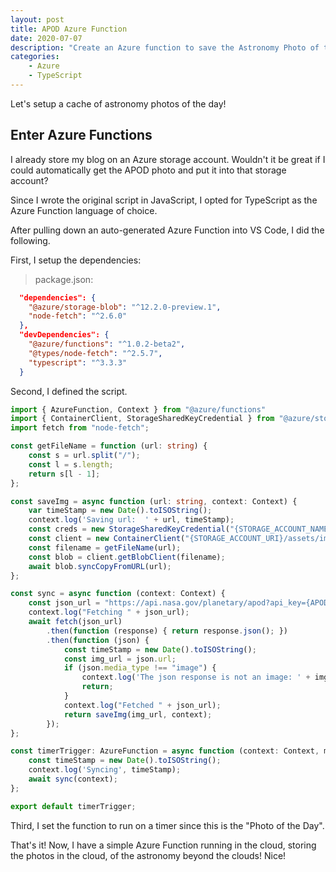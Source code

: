 ```yaml
---
layout: post
title: APOD Azure Function
date: 2020-07-07
description: "Create an Azure function to save the Astronomy Photo of the Day into a storage account."
categories:
    - Azure
    - TypeScript
---
```


Let's setup a cache of astronomy photos of the day!  

## Enter Azure Functions

I already store my blog on an Azure storage account.  Wouldn't it be great if I could automatically get the APOD photo and put it into that storage account?

Since I wrote the original script in JavaScript, I opted for TypeScript as the Azure Function language of choice.  

After pulling down an auto-generated Azure Function into VS Code, I did the following.

First, I setup the dependencies:

> package.json:

```json
  "dependencies": {
    "@azure/storage-blob": "^12.2.0-preview.1",
    "node-fetch": "^2.6.0"
  },
  "devDependencies": {
    "@azure/functions": "^1.0.2-beta2",
    "@types/node-fetch": "^2.5.7",
    "typescript": "^3.3.3"
  }
```

Second, I defined the script.  

```typescript
import { AzureFunction, Context } from "@azure/functions"
import { ContainerClient, StorageSharedKeyCredential } from "@azure/storage-blob";
import fetch from "node-fetch";

const getFileName = function (url: string) {
    const s = url.split("/");
    const l = s.length;
    return s[l - 1];
};

const saveImg = async function (url: string, context: Context) {
    var timeStamp = new Date().toISOString();
    context.log('Saving url:  ' + url, timeStamp);
    const creds = new StorageSharedKeyCredential("{STORAGE_ACCOUNT_NAME}", "{STORAGE_ACCOUNT_KEY}");
    const client = new ContainerClient("{STORAGE_ACCOUNT_URI}/assets/img/apod", creds)
    const filename = getFileName(url);
    const blob = client.getBlobClient(filename);
    await blob.syncCopyFromURL(url);
};

const sync = async function (context: Context) {
    const json_url = "https://api.nasa.gov/planetary/apod?api_key={APOD_API_KEY}";
    context.log("Fetching " + json_url);
    await fetch(json_url)
        .then(function (response) { return response.json(); })
        .then(function (json) {
            const timeStamp = new Date().toISOString();
            const img_url = json.url;
            if (json.media_type !== "image") {
                context.log('The json response is not an image: ' + img_url, timeStamp);
                return;
            }
            context.log("Fetched " + json_url);
            return saveImg(img_url, context);
        });
};

const timerTrigger: AzureFunction = async function (context: Context, myTimer: any): Promise<void> {
    const timeStamp = new Date().toISOString();
    context.log('Syncing', timeStamp);
    await sync(context);
};

export default timerTrigger;
```

Third, I set the function to run on a timer since this is the "Photo of the Day".  

That's it!  Now, I have a simple Azure Function running in the cloud, storing the photos in the cloud, of the astronomy beyond the clouds!  Nice!